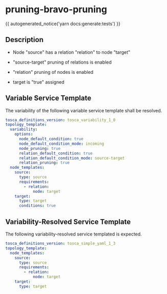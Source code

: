 # pruning-bravo-pruning

{{ autogenerated_notice('yarn docs:generate:tests') }}

## Description

- Node "source" has a relation "relation" to node "target"
- "source-target" pruning of relations is enabled
- "relation" pruning of nodes is enabled

- target is "true" assigned


## Variable Service Template

The variability of the following variable service template shall be resolved.

```yaml linenums="1"
tosca_definitions_version: tosca_variability_1_0
topology_template:
  variability:
    options:
      node_default_condition: true
      node_default_condition_mode: incoming
      node_pruning: true
      relation_default_condition: true
      relation_default_condition_mode: source-target
      relation_pruning: true
  node_templates:
    source:
      type: source
      requirements:
        - relation:
            node: target
    target:
      type: target
      conditions: true
```



## Variability-Resolved Service Template

The following variability-resolved service templated is expected.

```yaml linenums="1"
tosca_definitions_version: tosca_simple_yaml_1_3
topology_template:
  node_templates:
    source:
      type: source
      requirements:
        - relation:
            node: target
    target:
      type: target
```

